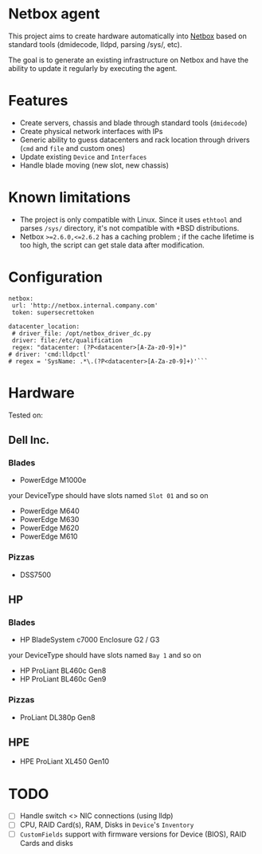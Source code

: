 # Netbox agent


This project aims to create hardware automatically into [Netbox](https://github.com/netbox-community/netbox) based on standard tools (dmidecode, lldpd, parsing /sys/, etc).

The goal is to generate an existing infrastructure on Netbox and have the ability to update it regularly by executing the agent.

# Features

* Create servers, chassis and blade through standard tools (`dmidecode`)
* Create physical network interfaces with IPs
* Generic ability to guess datacenters and rack location through drivers (`cmd` and `file` and custom ones)
* Update existing `Device` and `Interfaces`
* Handle blade moving (new slot, new chassis)

# Known limitations

* The project is only compatible with Linux.
Since it uses `ethtool` and parses `/sys/` directory, it's not compatible with *BSD distributions.
* Netbox `>=2.6.0,<=2.6.2` has a caching problem ; if the cache lifetime is too high, the script can get stale data after modification.

# Configuration

```
netbox:
 url: 'http://netbox.internal.company.com'
 token: supersecrettoken

datacenter_location:
 # driver_file: /opt/netbox_driver_dc.py
 driver: file:/etc/qualification
 regex: "datacenter: (?P<datacenter>[A-Za-z0-9]+)"
# driver: 'cmd:lldpctl'
# regex = 'SysName: .*\.(?P<datacenter>[A-Za-z0-9]+)'```
```

# Hardware

Tested on:

## Dell Inc.

### Blades

* PowerEdge M1000e

your DeviceType should have slots named `Slot 01` and so on

* PowerEdge M640
* PowerEdge M630
* PowerEdge M620
* PowerEdge M610

### Pizzas

* DSS7500

## HP

### Blades

* HP BladeSystem c7000 Enclosure G2 / G3

your DeviceType should have slots named `Bay 1` and so on

* HP ProLiant BL460c Gen8
* HP ProLiant BL460c Gen9

### Pizzas

* ProLiant DL380p Gen8

## HPE

* HPE ProLiant XL450 Gen10

# TODO

- [ ] Handle switch <> NIC connections (using lldp)
- [ ] CPU, RAID Card(s), RAM, Disks in `Device`'s `Inventory`
- [ ] `CustomFields` support with firmware versions for Device (BIOS), RAID Cards and disks
